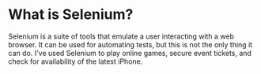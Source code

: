 # What is Selenium?
Selenium is a suite of tools that emulate a user interacting with a web browser. It can be used for automating tests, but this is not the only thing it can do. I've used Selenium to play online games, secure event tickets, and check for availability of the latest iPhone.
